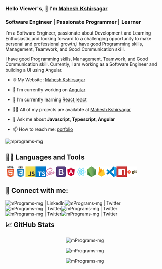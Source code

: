 <!-- <img src="https://github-hero-readme.vercel.app/api?username=mPrograms-mg&linkedin=MaheshK&twitter=mPrograms92&description=Software%20Engineer|%20JavaScript%20|%20TypeScript&width=%27100%%27"> -->

<br>

### Hello Viewer's, 👋 I'm [Mahesh Kshirsagar][portfolio]

### Software Engineer | Passionate Programmer | Learner

I'm a Software Engineer, passionate about Development and Learning Enthusiastic,and looking forward to a challenging opportunity to make personal and professional growth,I have good Programming skills, Management, Teamwork, and Good Communication skill.

I have good Programming skills, Management, Teamwork, and Good Communication skill. Currently, I am working as a Software Engineer and building a UI using Angular.

- 🌐 My Website: [Mahesh Kshirsagar][portfolio]

- 🔭 I’m currently working on [Angular][angular]

- 🌱 I’m currently learning [React],[react]

- 👨‍💻 All of my projects are available at [Mahesh Kshirsagar][portfolio]

- 💬 Ask me about **Javascript, Typescript, Angular**

- 📫 How to reach me: [porfolio][portfolio]

<p align="left"> <img src="https://komarev.com/ghpvc/?username=mprograms-mg&label=Profile%20views&color=0e75b6&style=flat" alt="mprograms-mg" /> </p>

## 👨‍💻 Languages and Tools

<img align="left" alt="HTML5" height="32" width="32" src="https://raw.githubusercontent.com/github/explore/80688e429a7d4ef2fca1e82350fe8e3517d3494d/topics/html/html.png" />
<img align="left" alt="CSS3" height="32" width="32" src="https://raw.githubusercontent.com/github/explore/80688e429a7d4ef2fca1e82350fe8e3517d3494d/topics/css/css.png" />
<img align="left" alt="JS"height="32" width="32" src="https://raw.githubusercontent.com/github/explore/80688e429a7d4ef2fca1e82350fe8e3517d3494d/topics/javascript/javascript.png" />
<img align="left" alt="Typescript"height="32" width="32" src="https://raw.githubusercontent.com/github/explore/80688e429a7d4ef2fca1e82350fe8e3517d3494d/topics/typescript/typescript.png" />
<img align="left" alt="Sass" height="32" width="32" src="https://raw.githubusercontent.com/github/explore/80688e429a7d4ef2fca1e82350fe8e3517d3494d/topics/sass/sass.png" />
<img align="left" alt="Bootstrap" height="32" width="32" src="https://raw.githubusercontent.com/github/explore/80688e429a7d4ef2fca1e82350fe8e3517d3494d/topics/bootstrap/bootstrap.png" />
<img align="left" alt="Angular"height="32" width="32" src="https://raw.githubusercontent.com/github/explore/80688e429a7d4ef2fca1e82350fe8e3517d3494d/topics/angular/angular.png" />
<img align="left" alt="Typescript"height="32" width="32" src="https://raw.githubusercontent.com/github/explore/80688e429a7d4ef2fca1e82350fe8e3517d3494d/topics/react/react.png" />
<img align="left" alt="Typescript"height="32" width="32" src="https://raw.githubusercontent.com/github/explore/80688e429a7d4ef2fca1e82350fe8e3517d3494d/topics/nodejs/nodejs.png" />  
<img align="left" alt="Firebase"height="32" width="32" src="https://raw.githubusercontent.com/github/explore/80688e429a7d4ef2fca1e82350fe8e3517d3494d/topics/firebase/firebase.png" />
<img align="left" alt="VS Code"height="32" width="32" src="https://raw.githubusercontent.com/github/explore/80688e429a7d4ef2fca1e82350fe8e3517d3494d/topics/visual-studio-code/visual-studio-code.png" />
<img align="left" alt="VS Code"height="32" width="32" src="https://raw.githubusercontent.com/github/explore/80688e429a7d4ef2fca1e82350fe8e3517d3494d/topics/npm/npm.png" />
<img align="left" alt="VS Code"height="32" width="32" src="https://raw.githubusercontent.com/github/explore/80688e429a7d4ef2fca1e82350fe8e3517d3494d/topics/git/git.png" />

<br />
<br />

## 🤝 Connect with me:

[<img align="left" alt="mPrograms-mg | LinkedIn" src="https://img.shields.io/badge/LinkedIn-0077B5?style=for-the-badge&logo=linkedin&logoColor=white" />][linkedin]

[<img align="left" alt="mPrograms-mg | Twitter" src="https://img.shields.io/badge/Twitter-1DA1F2?style=for-the-badge&logo=twitter&logoColor=white" />][twitter]

[<img align="left" alt="mPrograms-mg | Twitter" src="https://img.shields.io/badge/Instagram-red?style=for-the-badge&logo=instagram&logoColor=white" />][instagram]

[<img align="left" alt="mPrograms-mg | Twitter" src="https://img.shields.io/badge/Github-black?style=for-the-badge&logo=github&logoColor=white" />][github]

[<img align="left" alt="mPrograms-mg | Twitter" src="https://img.shields.io/badge/Medium-black?style=for-the-badge&logo=medium&logoColor=white" />][medium]

[<img align="left" alt="mPrograms-mg | Twitter" src="https://img.shields.io/badge/hashnode-blue?style=for-the-badge&logo=hashnode&logoColor=white" />][hashnode]

<br/>
<br/>

## &#x1f4c8; GitHub Stats

<p align="center"><img align="center" src="https://github-readme-stats.vercel.app/api/top-langs/?username=mPrograms-mg&layout=compact" alt="mPrograms-mg" />

<br />

<p align="center"><img align="center" src="https://github-readme-stats.vercel.app/api?username=mPrograms-mg&show_icons=true&locale=en&theme=dracula" alt="mPrograms-mg" />

<br/>

<p align="center"><img align="center" src="https://github-readme-streak-stats.herokuapp.com/?user=mPrograms-mg&theme=radical&hide_border=true&border_radius=5&date_format=j%20M%5B%20Y%5D" alt="mPrograms-mg"/>

[portfolio]: https://mahesh-kshirsagar.netlify.app/
[website]: https://mprograms-mg.github.io/Digital-CV/
[twitter]: https://twitter.com/mPrograms92
[linkedin]: https://www.linkedin.com/in/mahesh-kshirsagar-a4b330173/
[instagram]: https://www.instagram.com/9_2mahesh/
[medium]: https://medium.com/me/stories/public
[github]: https://github.com/mPrograms-mg
[angular]: https://angular.io/docs
[react]: https://react.dev/
[hashnode]: https://mprograms-mg.hashnode.dev/

<!-- https://komarev.com/ghpvc/?username=mprogram-mg&label=Profile%20views&color=0e75b6&style=fla -->
